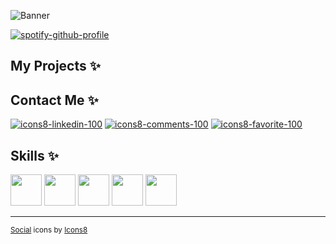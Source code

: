 ![Banner](https://user-images.githubusercontent.com/63659148/192079877-b253e645-d802-4908-88b2-e7980bae3178.png)

[![spotify-github-profile](https://spotify-github-profile.vercel.app/api/view?uid=1212413380&cover_image=true&theme=default&bar_color_cover=false)](https://spotify-github-profile.vercel.app/api/view?uid=1212413380&redirect=true)



## My Projects :sparkles:

## Contact Me :sparkles:
[![icons8-linkedin-100](https://user-images.githubusercontent.com/63659148/192049160-92349629-5842-49be-845b-bcb96e8c284d.png)](https://www.linkedin.com/in/erin-mettille/ "LinkedIn") [![icons8-comments-100](https://user-images.githubusercontent.com/63659148/192050077-21648377-c7fd-4d16-8c9b-4ae5715eb3e2.png)](https://codebaby.hashnode.dev/ "Blog") [![icons8-favorite-100](https://user-images.githubusercontent.com/63659148/192050990-6b7639c0-0b59-4a54-a042-74ffe1d54800.png)](mailto:ecmettille@gmail.com "Email")

## Skills :sparkles:
<img src="https://cdn.jsdelivr.net/gh/devicons/devicon/icons/ruby/ruby-plain-wordmark.svg" height="50" width="50" /> <img src="https://cdn.jsdelivr.net/gh/devicons/devicon/icons/rails/rails-plain-wordmark.svg" height="50" width="50" /> <img src="https://cdn.jsdelivr.net/gh/devicons/devicon/icons/javascript/javascript-plain.svg" height="50" width="50" /> <img src="https://cdn.jsdelivr.net/gh/devicons/devicon/icons/react/react-original-wordmark.svg" height="50" width="50" /> <img src="https://cdn.jsdelivr.net/gh/devicons/devicon/icons/redux/redux-original.svg" height="50" width="50" />

---
<sub><a target="_blank" href="https://icons8.com/icon/108812/linkedin">Social</a> icons by <a target="_blank" href="https://icons8.com">Icons8</a></sub>

<!--
**Lunarang/lunarang** is a ✨ _special_ ✨ repository because its `README.md` (this file) appears on your GitHub profile.

Here are some ideas to get you started:

- 🔭 I’m currently working on ...
- 🌱 I’m currently learning ...
- 👯 I’m looking to collaborate on ...
- 🤔 I’m looking for help with ...
- 💬 Ask me about ...
- ⚡ Fun fact: ...
-->
